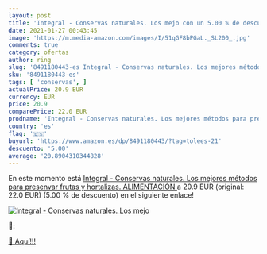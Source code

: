 ```yaml
---
layout: post
title: 'Integral - Conservas naturales. Los mejo con un 5.00 % de descuento'
date: 2021-01-27 00:43:45
image: 'https://m.media-amazon.com/images/I/51qGF8bPGaL._SL200_.jpg'
comments: true
category: ofertas
author: ring
slug: '8491180443-es Integral - Conservas naturales. Los mejores métodos para...'
sku: '8491180443-es'
tags: [ 'conservas', ]
actualPrice: 20.9 EUR
currency: EUR
price: 20.9
comparePrice: 22.0 EUR
prodname: 'Integral - Conservas naturales. Los mejores métodos para presenvar frutas y hortalizas.  ALIMENTACIÓN '
country: 'es'
flag: '🇪🇸'
buyurl: 'https://www.amazon.es/dp/8491180443/?tag=tolees-21'
descuento: '5.00'
average: '20.8904310344828'
---
```


En este momento está [Integral - Conservas naturales. Los mejores métodos para presenvar frutas y hortalizas.  ALIMENTACIÓN ](https://www.amazon.es/dp/8491180443/?tag=tolees-21) a 20.9 EUR (original: 22.0 EUR) (5.00 %  de descuento) en el siguiente enlace!

[![Integral - Conservas naturales. Los mejo](https://m.media-amazon.com/images/I/51qGF8bPGaL._SL200_.jpg)](https://www.amazon.es/dp/8491180443/?tag=tolees-21)

🔎:


[🛒 Aquí!!!](https://www.amazon.es/dp/8491180443/?tag=tolees-21)
